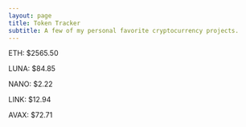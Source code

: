 ```yaml
---
layout: page
title: Token Tracker
subtitle: A few of my personal favorite cryptocurrency projects.
---
```


<!--BEGINCRYPTOINPUT-->
ETH: $2565.50

LUNA: $84.85

NANO: $2.22

LINK: $12.94

AVAX: $72.71

<!--ENDCRYPTOINPUT-->
